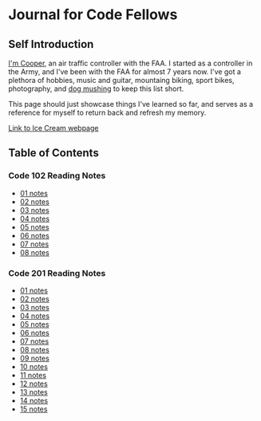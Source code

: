 # Journal for Code Fellows

## Self Introduction

  [I'm Cooper](https://github.com/Cooper-Softdev), an air traffic controller with the FAA. I started as a controller in the Army, and I've been with the FAA for almost 7 years now. I've got a plethora of hobbies, music and guitar, mountaing biking, sport bikes, photography, and [dog mushing](https://imgur.com/a/bpJ8ZgA) to keep this list short.

  This page should just showcase things I've learned so far, and serves as a reference for myself to return back and refresh my memory.

  [Link to Ice Cream webpage](/index.html)

## Table of Contents

### Code 102 Reading Notes

- [01 notes][102/01]
- [02 notes][102/02]
- [03 notes][102/03]
- [04 notes][102/04]
- [05 notes][102/05]
- [06 notes][102/06]
- [07 notes][102/07]
- [08 notes][102/08]

### Code 201 Reading Notes

- [01 notes][201/01]
- [02 notes][201/02]
- [03 notes][201/03]
- [04 notes][201/04]
- [05 notes][201/05]
- [06 notes][201/06]
- [07 notes][201/07]
- [08 notes][201/08]
- [09 notes][201/09]
- [10 notes][201/10]
- [11 notes][201/11]
- [12 notes][201/12]
- [13 notes][201/13]
- [14 notes][201/14]
- [15 notes][201/15]

[102/01]: notes/102notes/read01.md
[102/02]: notes/102notes/read02.md
[102/03]: notes/102notes/read03.md
[102/04]: notes/102notes/read04.md
[102/05]: notes/102notes/read05.md
[102/06]: notes/102notes/read06.md
[102/07]: notes/102notes/read07.md
[102/08]: notes/102notes/read08.md
[201/01]: notes/201notes/read15.md
[201/02]: notes/201notes/read14.md
[201/03]: notes/201notes/read13.md
[201/04]: notes/201notes/read12.md
[201/05]: notes/201notes/read11.md
[201/06]: notes/201notes/read10.md
[201/07]: notes/201notes/read09.md
[201/08]: notes/201notes/read08.md
[201/09]: notes/201notes/read07.md
[201/10]: notes/201notes/read06.md
[201/11]: notes/201notes/read05.md
[201/12]: notes/201notes/read04.md
[201/13]: notes/201notes/read03.md
[201/14]: notes/201notes/read02.md
[201/15]: notes/201notes/read01.md